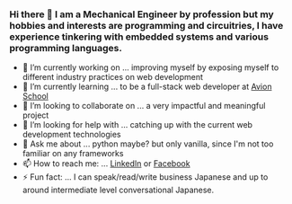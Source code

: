 ### Hi there 👋 I am a Mechanical Engineer by profession but my hobbies and interests are programming and circuitries, I have experience tinkering with embedded systems and various programming languages.

<!--
**ddcmendoza/ddcmendoza** is a ✨ _special_ ✨ repository because its `README.md` (this file) appears on your GitHub profile.

Here are some ideas to get you started:
-->
- 🔭 I’m currently working on ... improving myself by exposing myself to different industry practices on web development
- 🌱 I’m currently learning ... to be a full-stack web developer at [Avion School](https://avionschool.com/)
- 👯 I’m looking to collaborate on ... a very impactful and meaningful project
- 🤔 I’m looking for help with ... catching up with the current web development technologies
- 💬 Ask me about ... python maybe? but only vanilla, since I'm not too familiar on any frameworks 
- 📫 How to reach me: ... [LinkedIn](https://www.linkedin.com/in/ddcmendoza/) or [Facebook](https://www.facebook.com/deybmen/)
- ⚡ Fun fact: ... I can speak/read/write business Japanese and up to around intermediate level conversational Japanese.

